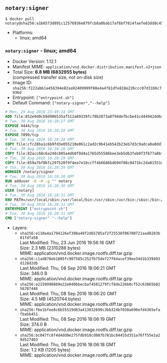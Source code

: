 ## `notary:signer`

```console
$ docker pull notary@sha256:a1b6573d891c12576936e879fcb8a0bab17af6bf7814faefe03dd8c45f150c37
```

-	Platforms:
	-	linux; amd64

### `notary:signer` - linux; amd64

-	Docker Version: 1.12.1
-	Manifest MIME: `application/vnd.docker.distribution.manifest.v2+json`
-	Total Size: **6.8 MB (6832955 bytes)**  
	(compressed transfer size, not on-disk size)
-	Image ID: `sha256:f222abb1a456394e82aa92409999f88e4a4f81dfe818e226ccc07d31b6c7936d`
-	Entrypoint: `["entrypoint.sh"]`
-	Default Command: `["notary-signer","--help"]`

```dockerfile
# Mon, 29 Aug 2016 23:49:14 GMT
ADD file:852e9d0cb9d906535af512a89339fc70b2873a0f94defbcbe41cd44942dd6ac8 in / 
# Tue, 30 Aug 2016 16:28:27 GMT
EXPOSE 4444/tcp
# Tue, 30 Aug 2016 16:28:28 GMT
EXPOSE 7899/tcp
# Tue, 30 Aug 2016 16:28:28 GMT
COPY file:cfc28ba1c6b9fd3e055210e061c2ad2c9b41eb542b23eb7d3c9adca0a0dd775d in /notary/signer/ 
# Tue, 30 Aug 2016 16:28:28 GMT
COPY file:82acc68c6a248c805a4db0f9d4a1765d55586bee3eb5d63feb0f3f677a8bf902 in /notary/signer/ 
# Tue, 30 Aug 2016 16:28:29 GMT
COPY file:659a7bf8bfc297520f9f4ea7e10ccff4b6686bd694f08c0471bc2da01551deb8 in /notary/signer/ 
# Tue, 30 Aug 2016 16:28:29 GMT
WORKDIR /notary/signer
# Tue, 30 Aug 2016 16:28:30 GMT
RUN adduser -D -H -g "" notary
# Tue, 30 Aug 2016 16:28:30 GMT
USER [notary]
# Tue, 30 Aug 2016 16:28:31 GMT
ENV PATH=/usr/local/sbin:/usr/local/bin:/usr/sbin:/usr/bin:/sbin:/bin:/notary/signer
# Tue, 30 Aug 2016 16:28:31 GMT
ENTRYPOINT ["entrypoint.sh"]
# Tue, 30 Aug 2016 16:28:31 GMT
CMD ["notary-signer" "--help"]
```

-	Layers:
	-	`sha256:e110a4a1794126ef308a49f2d65785af2f25538f06700721aad8283b81fdfa58`  
		Last Modified: Thu, 23 Jun 2016 19:56:16 GMT  
		Size: 2.3 MB (2310286 bytes)  
		MIME: application/vnd.docker.image.rootfs.diff.tar.gzip
	-	`sha256:c1ad878eb1805fc907585c252fb75def27f64acef39ee34d1b339493d128d2db`  
		Last Modified: Thu, 08 Sep 2016 18:06:21 GMT  
		Size: 346.0 B  
		MIME: application/vnd.docker.image.rootfs.diff.tar.gzip
	-	`sha256:e2159990869e22e040bbecbaf4501279fcf8de226b0cf52c63865b8256787446`  
		Last Modified: Thu, 08 Sep 2016 18:06:20 GMT  
		Size: 4.5 MB (4520744 bytes)  
		MIME: application/vnd.docker.image.rootfs.diff.tar.gzip
	-	`sha256:f6e1bfee8c6b55519d83a413032699c3bb324bf030a690efd4365efafbabb451`  
		Last Modified: Thu, 08 Sep 2016 18:06:19 GMT  
		Size: 374.0 B  
		MIME: application/vnd.docker.image.rootfs.diff.tar.gzip
	-	`sha256:bc047fc8f4d4dd0e275fdb918cd087b781bc84455d351a76ff55e1a29d527403`  
		Last Modified: Thu, 08 Sep 2016 18:06:18 GMT  
		Size: 1.2 KB (1205 bytes)  
		MIME: application/vnd.docker.image.rootfs.diff.tar.gzip
